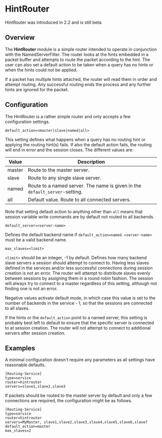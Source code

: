 # HintRouter

HintRouter was introduced in 2.2 and is still beta.

## Overview

The **HintRouter** module is a simple router intended to operate in conjunction
with the NamedServerFilter. The router looks at the hints embedded in a packet
buffer and attempts to route the packet according to the hint. The user can also
set a default action to be taken when a query has no hints or when the hints
could not be applied.

If a packet has multiple hints attached, the router will read them in order and
attempt routing. Any successful routing ends the process and any further hints
are ignored for the packet.

## Configuration

The HintRouter is a rather simple router and only accepts a few configuration
settings.

```
default_action=<master|slave|named|all>
```

This setting defines what happens when a query has no routing hint or applying
the routing hint(s) fails. If also the default action fails, the routing will
end in error and the session closes. The different values are:

Value  | Description
------ |-----------
master | Route to the master server.
slave  | Route to any single slave server.
named  | Route to a named server. The name is given in the `default_server`-setting.
all    | Default value. Route to all connected servers.

Note that setting default action to anything other than `all` means that session
variable write commands are by default not routed to all backends.

```
default_server=<server-name>
```

Defines the default backend name if `default_action=named`. `<server-name>` must
be a valid backend name.

```
max_slaves=<limit>
```

`<limit>` should be an integer, -1 by default. Defines how many backend slave
servers a session should attempt to connect to. Having less slaves defined in
the services and/or less successful connections during session creation is not
an error. The router will attempt to distribute slaves evenly between sessions
by assigning them in a round robin fashion. The session will always try to
connect to a master regardless of this setting, although not finding one is not
an error.

Negative values activate default mode, in which case this value is set to the
number of backends in the service - 1, so that the sessions are connected to all
slaves.

If the hints or the `default_action` point to a named server, this setting is
probably best left to default to ensure that the specific server is connected to
at session creation. The router will not attempt to connect to additional
servers after session creation.

## Examples

A minimal configuration doesn't require any parameters as all settings have
reasonable defaults.
```
[Routing-Service]
type=service
router=hintrouter
servers=slave1,slave2,slave3
```

If packets should be routed to the master server by default and only a few
connections are required, the configuration might be as follows.
```
[Routing-Service]
type=service
router=hintrouter
servers=MyMaster, slave1,slave2,slave3,slave4,slave5,slave6,slave7
default_action=master
max_slaves=2
```
